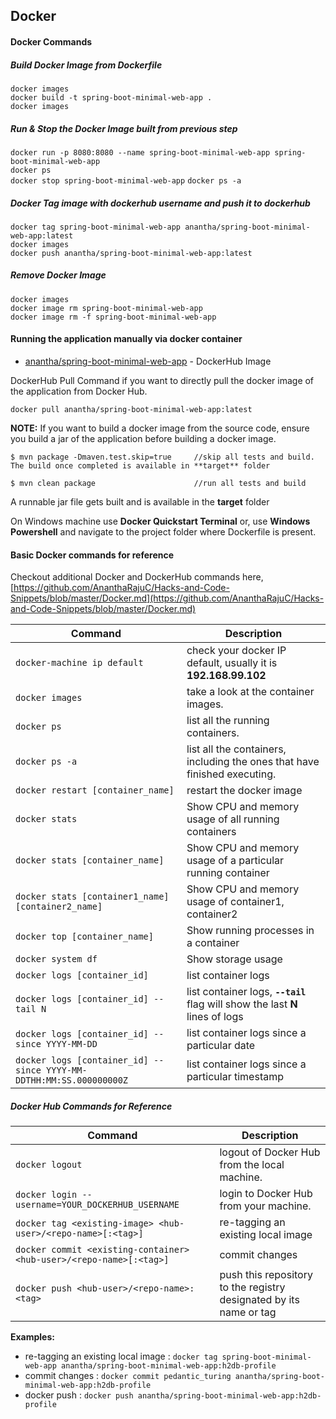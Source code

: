 ## Docker

#### Docker Commands

##### Build Docker Image from Dockerfile

`docker images`  
`docker build -t spring-boot-minimal-web-app .`  
`docker images`  

##### Run & Stop the Docker Image built from previous step

`docker run -p 8080:8080 --name spring-boot-minimal-web-app spring-boot-minimal-web-app`  
`docker ps`  
`docker stop spring-boot-minimal-web-app`
`docker ps -a`  

##### Docker Tag image with dockerhub username and push it to dockerhub

`docker tag spring-boot-minimal-web-app anantha/spring-boot-minimal-web-app:latest`  
`docker images`  
`docker push anantha/spring-boot-minimal-web-app:latest`  

##### Remove Docker Image

`docker images`  
`docker image rm spring-boot-minimal-web-app`  
`docker image rm -f spring-boot-minimal-web-app`  

#### Running the application manually via docker container

* 	[anantha/spring-boot-minimal-web-app](https://hub.docker.com/r/anantha/spring-boot-minimal-web-app) - DockerHub Image

DockerHub Pull Command if you want to directly pull the docker image of the application from Docker Hub.

```shell
docker pull anantha/spring-boot-minimal-web-app:latest
```

**NOTE:** If you want to build a docker image from the source code, ensure you build a jar of the application before building a docker image.  

```shell
$ mvn package -Dmaven.test.skip=true     //skip all tests and build. The build once completed is available in **target** folder
```

```shell
$ mvn clean package                      //run all tests and build
```

A runnable jar file gets built and is available in the **target** folder

On Windows machine use **Docker Quickstart Terminal** or, use **Windows Powershell** and navigate to the project folder where Dockerfile is present.

#### Basic Docker commands for reference

Checkout additional Docker and DockerHub commands here, [https://github.com/AnanthaRajuC/Hacks-and-Code-Snippets/blob/master/Docker.md](https://github.com/AnanthaRajuC/Hacks-and-Code-Snippets/blob/master/Docker.md) 

|                           Command                                  |                                     Description                               |
|--------------------------------------------------------------------|-------------------------------------------------------------------------------| 
|`docker-machine ip default`							             | check your docker IP default, usually it is **192.168.99.102**			     |
|`docker images`                                                     | take a look at the container images.                                          |
|`docker ps`                                                         | list all the running containers.                                              |
|`docker ps -a`                                                      | list all the containers, including the ones that have finished executing.     |
|`docker restart [container_name]`							         | restart the docker image			                             		         |
|`docker stats`							                             | Show CPU and memory usage of all running containers                 	         |
|`docker stats [container_name]`						             | Show CPU and memory usage of a particular running container                   |
|`docker stats [container1_name] [container2_name]`			         | Show CPU and memory usage of container1, container2                           |
|`docker top [container_name]`			                             | Show running processes in a container                                         |
|`docker system df`			                                         | Show storage usage                                                            |
|`docker logs [container_id]`			                             | list container logs                                                           |
|`docker logs [container_id] --tail N`                               | list container logs, **`--tail`** flag will show the last **N** lines of logs |   
|`docker logs [container_id] --since YYYY-MM-DD`                     | list container logs since a particular date                                   |
|`docker logs [container_id] --since YYYY-MM-DDTHH:MM:SS.000000000Z` | list container logs since a particular timestamp                              |

##### Docker Hub Commands for Reference     

|                               Command                              |                         Description                               |
|--------------------------------------------------------------------|-------------------------------------------------------------------| 
|`docker logout`							                         | logout of Docker Hub from the local machine.                      |
|`docker login --username=YOUR_DOCKERHUB_USERNAME`	                 | login to Docker Hub from your machine.                            |
|`docker tag <existing-image> <hub-user>/<repo-name>[:<tag>]`        | re-tagging an existing local image					             |
|`docker commit <existing-container> <hub-user>/<repo-name>[:<tag>]` | commit changes					                                 |
|`docker push <hub-user>/<repo-name>:<tag>`                          | push this repository to the registry designated by its name or tag|

**Examples:**

*	re-tagging an existing local image : `docker tag spring-boot-minimal-web-app anantha/spring-boot-minimal-web-app:h2db-profile`
*	commit changes                     : `docker commit pedantic_turing anantha/spring-boot-minimal-web-app:h2db-profile`
*	docker push                        : `docker push anantha/spring-boot-minimal-web-app:h2db-profile`
